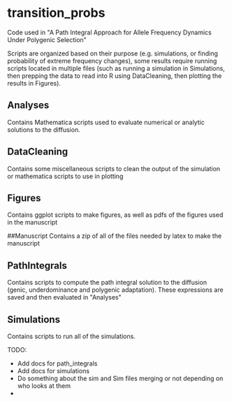 # transition_probs
Code used in "A Path Integral Approach for Allele Frequency Dynamics Under Polygenic Selection"

Scripts are organized based on their purpose (e.g. simulations, or finding probability of extreme frequency changes), some results require running scripts located in multiple files (such as running a simulation in Simulations, then prepping the data to read into R using DataCleaning, then plotting the results in Figures).

## Analyses
Contains Mathematica scripts used to evaluate numerical or analytic solutions to the diffusion. 

## DataCleaning
Contains some miscellaneous scripts to clean the output of the simulation or mathematica scripts to use in plotting

## Figures 
Contains ggplot scripts to make figures, as well as pdfs of the figures used in the manuscript

##Manuscript 
Contains a zip of all of the files needed by latex to make the manuscript 

## PathIntegrals
Contains scripts to compute the path integral solution to the diffusion (genic, underdominance and polygenic adaptation). These expressions are saved and then evaluated in "Analyses"

## Simulations
Contains scripts to run all of the simulations.

TODO: 
* Add docs for path_integrals
* Add docs for simulations
* Do something about the sim and Sim files merging or not depending on who looks at them
* 
